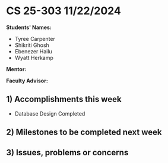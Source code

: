 # CS 25-303 11/22/2024
**Students' Names:**
- Tyree Carpenter
- Shikriti Ghosh
- Ebenezer Hailu
- Wyatt Herkamp

**Mentor:**

**Faculty Advisor:**

## 1) Accomplishments this week ##
   - Database Design Completed

## 2) Milestones to be completed next week ##

## 3) Issues, problems or concerns ##




